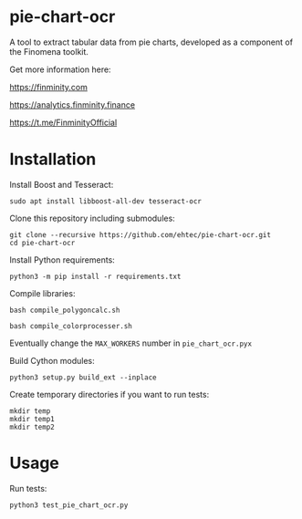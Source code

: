 # pie-chart-ocr
A tool to extract tabular data from pie charts, developed as a component of the Finomena toolkit.

Get more information here:

https://finminity.com

https://analytics.finminity.finance

https://t.me/FinminityOfficial

# Installation

Install Boost and Tesseract:

`sudo apt install libboost-all-dev tesseract-ocr`

Clone this repository including submodules:

```commandline
git clone --recursive https://github.com/ehtec/pie-chart-ocr.git
cd pie-chart-ocr
```

Install Python requirements:

`python3 -m pip install -r requirements.txt`

Compile libraries:

`bash compile_polygoncalc.sh`

`bash compile_colorprocesser.sh`

Eventually change the `MAX_WORKERS` number in `pie_chart_ocr.pyx`

Build Cython modules:

`python3 setup.py build_ext --inplace`

Create temporary directories if you want to run tests:
```commandline
mkdir temp
mkdir temp1
mkdir temp2
```

# Usage

Run tests:

`python3 test_pie_chart_ocr.py`
